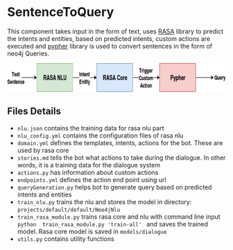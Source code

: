 # SentenceToQuery 

This component takes input in the form of text, uses [RASA](https://rasa.com/) library to predict the intents and entities, based on predicted intents, 
custom actions are executed and [pypher](https://github.com/emehrkay/Pypher) library is used to convert sentences in the form of neo4j Queries.

<p align="center">
  <img width="620" height="66" src="../images/sentence2Query.jpg">
</p>


## Files Details

* ```nlu.json``` contains the training data for rasa nlu part
* ```nlu_config.yml``` contains the configuration files of rasa nlu
* ```domain.yml``` defines the templates, intents, actions for the bot. These are used by rasa core
* ```stories.md``` tells the bot what actions to take during the dialogue. In other words, it is a training data for the dialogue system 
* ```actions.py``` has information about custom actions
* ```endpoints.yml``` defines the action end point using url 
* ```queryGeneration.py``` helps bot to generate query based on predicted intents and entities
* ```train_nlu.py``` trains the nlu and stores the model in directory: ```projects/default/default/Neo4jNlu```
* ```train_rasa_module.py``` trains rasa core and nlu with command line input ```python  train_rasa_module.py 'train-all' ```
     and saves the trained model. Rasa core model is saved in ```models/dialogue```
* ```utils.py``` contains utility functions
